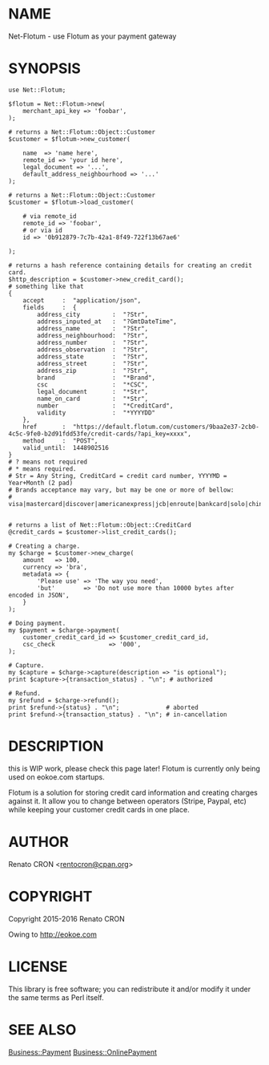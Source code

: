 # NAME

Net-Flotum - use Flotum as your payment gateway

# SYNOPSIS

    use Net::Flotum;

    $flotum = Net::Flotum->new(
        merchant_api_key => 'foobar',
    );

    # returns a Net::Flotum::Object::Customer
    $customer = $flotum->new_customer(

        name  => 'name here',
        remote_id => 'your id here',
        legal_document => '...',
        default_address_neighbourhood => '...'
    );

    # returns a Net::Flotum::Object::Customer
    $customer = $flotum->load_customer(

        # via remote_id
        remote_id => 'foobar',
        # or via id
        id => '0b912879-7c7b-42a1-8f49-722f13b67ae6'

    );

    # returns a hash reference containing details for creating an credit card.
    $http_description = $customer->new_credit_card();
    # something like that
    {
        accept     :  "application/json",
        fields     :  {
            address_city         :  "?Str",
            address_inputed_at   :  "?GmtDateTime",
            address_name         :  "?Str",
            address_neighbourhood:  "?Str",
            address_number       :  "?Str",
            address_observation  :  "?Str",
            address_state        :  "?Str",
            address_street       :  "?Str",
            address_zip          :  "?Str",
            brand                :  "*Brand",
            csc                  :  "*CSC",
            legal_document       :  "*Str",
            name_on_card         :  "*Str",
            number               :  "*CreditCard",
            validity             :  "*YYYYDD"
        },
        href       :  "https://default.flotum.com/customers/9baa2e37-2cb0-4c5c-9fe0-b2d91fdd53fe/credit-cards/?api_key=xxxx",
        method     :  "POST",
        valid_until:  1448902516
    }
    # ? means not required
    # * means required.
    # Str = Any String, CreditCard = credit card number, YYYYMD = Year+Month (2 pad)
    # Brands acceptance may vary, but may be one or more of bellow:
    # visa|mastercard|discover|americanexpress|jcb|enroute|bankcard|solo|chinaunionpay|laser|isracard|aura|elo


    # returns a list of Net::Flotum::Object::CreditCard
    @credit_cards = $customer->list_credit_cards();

    # Creating a charge.
    my $charge = $customer->new_charge(
        amount   => 100,
        currency => 'bra',
        metadata => {
            'Please use' => 'The way you need',
            'but'        => 'Do not use more than 10000 bytes after encoded in JSON',
        }
    );

    # Doing payment.
    my $payment = $charge->payment(
        customer_credit_card_id => $customer_credit_card_id,
        csc_check               => '000',
    );

    # Capture.
    my $capture = $charge->capture(description => "is optional");
    print $capture->{transaction_status} . "\n"; # authorized

    # Refund.
    my $refund = $charge->refund();
    print $refund->{status} . "\n";             # aborted
    print $refund->{transaction_status} . "\n"; # in-cancellation

# DESCRIPTION

this is WIP work, please check this page later! Flotum is currently only being used on eokoe.com startups.

Flotum is a solution for storing credit card information and creating charges against it.
It allow you to change between operators (Stripe, Paypal, etc) while keeping your customer credit cards in one place.

# AUTHOR

Renato CRON &lt;rentocron@cpan.org>

# COPYRIGHT

Copyright 2015-2016 Renato CRON

Owing to http://eokoe.com

# LICENSE

This library is free software; you can redistribute it and/or modify
it under the same terms as Perl itself.

# SEE ALSO

[Business::Payment](https://metacpan.org/pod/Business::Payment) [Business::OnlinePayment](https://metacpan.org/pod/Business::OnlinePayment)

